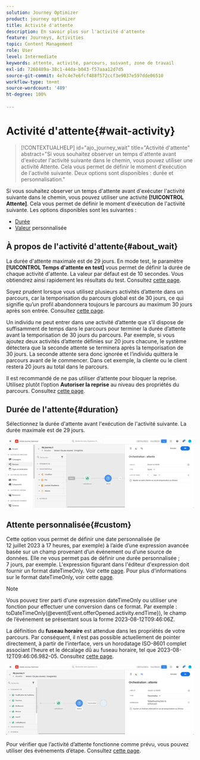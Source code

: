 ```yaml
---
solution: Journey Optimizer
product: journey optimizer
title: Activité d'attente
description: En savoir plus sur l'activité d'attente
feature: Journeys, Activities
topic: Content Management
role: User
level: Intermediate
keywords: attente, activité, parcours, suivant, zone de travail
exl-id: 7268489a-38c1-44da-b043-f57aaa12d7d5
source-git-commit: 4e7c4e7e6fcf488f572ccf3e9037e597dde06510
workflow-type: tm+mt
source-wordcount: '489'
ht-degree: 100%

---
```


# Activité d&#39;attente{#wait-activity}

>[!CONTEXTUALHELP]
>id="ajo_journey_wait"
>title="Activité d&#39;attente"
>abstract="Si vous souhaitez observer un temps d&#39;attente avant d&#39;exécuter l&#39;activité suivante dans le chemin, vous pouvez utiliser une activité Attente. Cela vous permet de définir le moment d&#39;exécution de l&#39;activité suivante. Deux options sont disponibles : durée et personnalisation."

Si vous souhaitez observer un temps d&#39;attente avant d&#39;exécuter l&#39;activité suivante dans le chemin, vous pouvez utiliser une activité **[!UICONTROL Attente]**. Cela vous permet de définir le moment d&#39;exécution de l&#39;activité suivante. Les options disponibles sont les suivantes :

* [Durée](#duration)
* [Valeur](#custom) personnalisée

<!--
* [Email send time optimization](#email_send_time_optimization)
* [Fixed date](#fixed_date) 
-->

## À propos de l&#39;activité d&#39;attente{#about_wait}

La durée d&#39;attente maximale est de 29 jours. En mode test, le paramètre **[!UICONTROL Temps d&#39;attente en test]** vous permet de définir la durée de chaque activité d&#39;attente. La valeur par défaut est de 10 secondes. Vous obtiendrez ainsi rapidement les résultats du test. Consultez [cette page](../building-journeys/testing-the-journey.md).

Soyez prudent lorsque vous utilisez plusieurs activités d’attente dans un parcours, car la temporisation du parcours global est de 30 jours, ce qui signifie qu’un profil abandonnera toujours le parcours au maximum 30 jours après son entrée. Consultez [cette page](../building-journeys/journey-gs.md#global_timeout).

Un individu ne peut entrer dans une activité d’attente que s’il dispose de suffisamment de temps dans le parcours pour terminer la durée d’attente avant la temporisation de 30 jours du parcours. Par exemple, si vous ajoutez deux activités d’attente définies sur 20 jours chacune, le système détectera que la seconde attente se terminera après la temporisation de 30 jours. La seconde attente sera donc ignorée et l’individu quittera le parcours avant de le commencer. Dans cet exemple, la cliente ou le client restera 20 jours au total dans le parcours.

Il est recommandé de ne pas utiliser d’attente pour bloquer la reprise. Utilisez plutôt l’option **Autoriser la reprise** au niveau des propriétés du parcours. Consultez [cette page](../building-journeys/journey-gs.md#entrance).

## Durée de l&#39;attente{#duration}

Sélectionnez la durée d&#39;attente avant l&#39;exécution de l&#39;activité suivante. La durée maximale est de 29 jours.

![](assets/journey55.png)

<!--
## Fixed date wait{#fixed_date}

Select the date for the execution of the next activity.

![](assets/journey56.png)

-->

## Attente personnalisée{#custom}

Cette option vous permet de définir une date personnalisée (le 12 juillet 2023 à 17 heures, par exemple) à l’aide d’une expression avancée basée sur un champ provenant d’un événement ou d’une source de données. Elle ne vous permet pas de définir une durée personnalisée ; 7 jours, par exemple. L&#39;expression figurant dans l&#39;éditeur d&#39;expression doit fournir un format dateTimeOnly. Voir cette [page](expression/expressionadvanced.md). Pour plus d&#39;informations sur le format dateTimeOnly, voir cette [page](expression/data-types.md).

>[!NOTE]
>
>Vous pouvez tirer parti d&#39;une expression dateTimeOnly ou utiliser une fonction pour effectuer une conversion dans ce format. Par exemple : toDateTimeOnly(@event{Event.offerOpened.activity.endTime}), le champ de l’événement se présentant sous la forme 2023-08-12T09:46:06Z.
>
>La définition du **fuseau horaire** est attendue dans les propriétés de votre parcours. Par conséquent, il n’est pas possible actuellement de pointer directement, à partir de l’interface, vers un horodatage ISO-8601 complet associant l’heure et le décalage dû au fuseau horaire, tel que 2023-08-12T09:46:06.982-05. Consultez [cette page](../building-journeys/timezone-management.md).

![](assets/journey57.png)

Pour vérifier que l’activité d’attente fonctionne comme prévu, vous pouvez utiliser des événements d’étape. Consultez [cette page](../reports/query-examples.md#common-queries).

<!--## Email send time optimization{#email_send_time_optimization}

This type of wait uses a score calculated in Adobe Experience Platform. The score calculates the propensity to click or open an email in the future based on past behavior. Note that the algorithm calculating the score needs a certain amount of data to work. As a result, when it does not have enough data, the default wait time will apply. At publication time, you'll be notified that the default time applies.

>[!NOTE]
>
>The first event of your journey must have a namespace.
>
>This capability is only available after an **[!UICONTROL Email]** activity. You need to have Adobe Campaign Standard.

1. In the **[!UICONTROL Amount of time]** field, define the number of hours to consider to optimize email sending.
1. In the **[!UICONTROL Optimization type]** field, choose if the optimization should increase clicks or opens.
1. In the **[!UICONTROL Default time]** field, define the default time to wait if the predictive send time score is not available.

    >[!NOTE]
    >
    >Note that the send time score can be unavailable because there is not enough data to perform the calculation. In this case, you will be informed, at publication time, that the default time applies.

![](assets/journey57bis.png)-->
